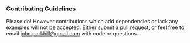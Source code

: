 ### Contributing Guidelines
Please do! However contributions which add dependencies or lack any examples will not be accepted.
Either submit a pull request, or feel free to email john.parkhill@gmail.com with code or questions. 

